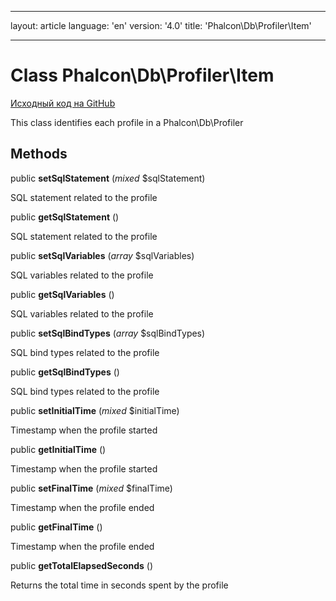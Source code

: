 * * *

layout: article language: 'en' version: '4.0' title: 'Phalcon\Db\Profiler\Item'

* * *

# Class **Phalcon\Db\Profiler\Item**

<a href="https://github.com/phalcon/cphalcon/tree/v4.0.0/phalcon/db/profiler/item.zep" class="btn btn-default btn-sm">Исходный код на GitHub</a>

This class identifies each profile in a Phalcon\Db\Profiler

## Methods

public **setSqlStatement** (*mixed* $sqlStatement)

SQL statement related to the profile

public **getSqlStatement** ()

SQL statement related to the profile

public **setSqlVariables** (*array* $sqlVariables)

SQL variables related to the profile

public **getSqlVariables** ()

SQL variables related to the profile

public **setSqlBindTypes** (*array* $sqlBindTypes)

SQL bind types related to the profile

public **getSqlBindTypes** ()

SQL bind types related to the profile

public **setInitialTime** (*mixed* $initialTime)

Timestamp when the profile started

public **getInitialTime** ()

Timestamp when the profile started

public **setFinalTime** (*mixed* $finalTime)

Timestamp when the profile ended

public **getFinalTime** ()

Timestamp when the profile ended

public **getTotalElapsedSeconds** ()

Returns the total time in seconds spent by the profile